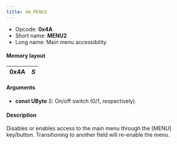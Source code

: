 ```yaml
---
title: 4A_MENU2
---
```


-   Opcode: **0x4A**
-   Short name: **MENU2**
-   Long name: Main menu accessibility

#### Memory layout

| 0x4A | *S* |
|------|-----|

#### Arguments

-   **const UByte** *S*: On/off switch (0/1, respectively).

#### Description

Disables or enables access to the main menu through the \[MENU\] key/button. Transitioning to another field will re-enable the menu.
